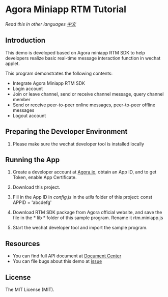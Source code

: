 # Agora Miniapp RTM Tutorial

*Read this in other languages [中文](readme.md)*

## Introduction

This demo is developed based on Agora miniapp RTM SDK to help developers realize basic real-time message interaction function in wechat applet.

This program demonstrates the following contents:

* Integrate Agora Miniapp RTM SDK
* Login account
* Join or leave channel, send or receive channel message, query channel member
* Send or receive peer-to-peer online messages, peer-to-peer offline messages
* Logout account

## Preparing the Developer Environment
1. Please make sure the wechat developer tool is installed locally

## Running the App
1. Create a developer account at [Agora.io](http://dashboard.agora.io/signin/), obtain an App ID, and to get Token, enable App Certificate.

2. Download this project.

3. Fill in the App ID in *config.js* in the *utils* folder of this project:
    const APPID = 'abcdefg'

4. Download RTM SDK package from Agora official website, and save the file in the * lib * folder of this sample program. Rename it rtm.miniapp.js 

5. Start the wechat developer tool and import the sample program.

## Resources

- You can find full API document at [Document Center](https://docs.agora.io/en/)
- You can file bugs about this demo at [issue](https://github.com/AgoraIO/RTM/issues)

## License

The MIT License (MIT).
